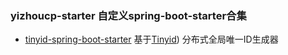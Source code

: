 ### yizhoucp-starter 自定义spring-boot-starter合集
- [tinyid-spring-boot-starter](https://github.com/boomyamm/yizhoucp-starter/tree/master/tinyid-spring-boot-starter) 基于[Tinyid](https://github.com/didi/tinyid)) 分布式全局唯一ID生成器 
